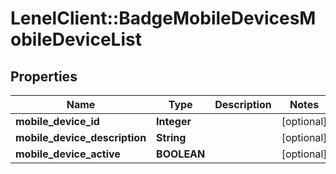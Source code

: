 # LenelClient::BadgeMobileDevicesMobileDeviceList

## Properties
Name | Type | Description | Notes
------------ | ------------- | ------------- | -------------
**mobile_device_id** | **Integer** |  | [optional] 
**mobile_device_description** | **String** |  | [optional] 
**mobile_device_active** | **BOOLEAN** |  | [optional] 


